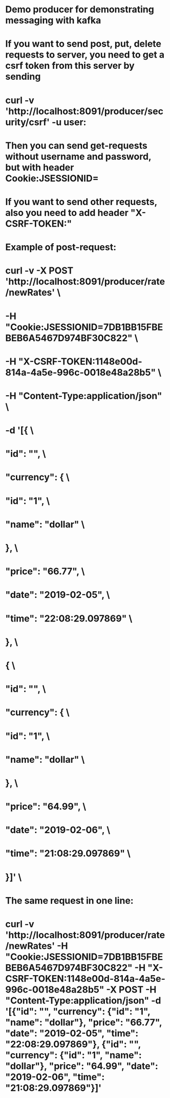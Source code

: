 # Demo producer for demonstrating messaging with kafka
# If you want to send post, put, delete requests to server, you need to get a csrf token from this server by sending

# curl -v 'http://localhost:8091/producer/security/csrf' -u user:<generated password by spring security>

# Then you can send get-requests without username and password, but with header Cookie:JSESSIONID=<generated session by server>
# If you want to send other requests, also you need to add header "X-CSRF-TOKEN:<returned value of csrf>"
#
# Example of post-request:
# curl -v -X POST 'http://localhost:8091/producer/rate/newRates' \
# -H "Cookie:JSESSIONID=7DB1BB15FBEBEB6A5467D974BF30C822" \
# -H "X-CSRF-TOKEN:1148e00d-814a-4a5e-996c-0018e48a28b5" \
# -H "Content-Type:application/json"  \
# -d '[{ \
#       "id": "", \
#        "currency": { \
#            "id": "1", \
#            "name": "dollar" \
#         }, \ 
#         "price": "66.77", \ 
#         "date": "2019-02-05", \ 
#         "time": "22:08:29.097869" \
#     }, \ 
#     { \
#         "id": "", \ 
#         "currency": { \
#            "id": "1", \ 
#            "name": "dollar" \
#         }, \ 
#         "price": "64.99", \ 
#        "date": "2019-02-06", \ 
#         "time": "21:08:29.097869" \
#     }]' \
#
# The same request in one line:
# curl -v 'http://localhost:8091/producer/rate/newRates' -H "Cookie:JSESSIONID=7DB1BB15FBEBEB6A5467D974BF30C822" -H "X-CSRF-TOKEN:1148e00d-814a-4a5e-996c-0018e48a28b5" -X POST -H "Content-Type:application/json" -d '[{"id": "", "currency": {"id": "1", "name": "dollar"}, "price": "66.77", "date": "2019-02-05", "time": "22:08:29.097869"}, {"id": "", "currency": {"id": "1", "name": "dollar"}, "price": "64.99", "date": "2019-02-06", "time": "21:08:29.097869"}]'